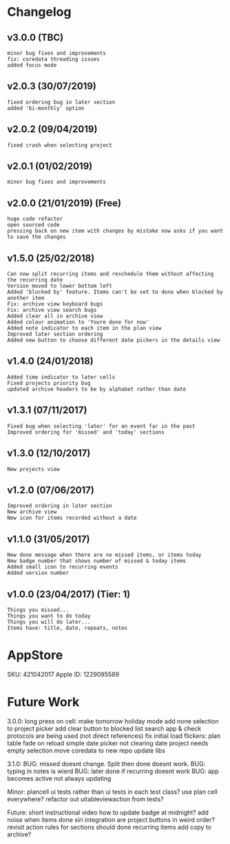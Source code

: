 # Changelog

## v3.0.0 (TBC)
    minor bug fixes and improvements
    fix: coredata threading issues
    added focus mode

## v2.0.3 (30/07/2019)
    fixed ordering bug in later section
    added 'bi-monthly' option

## v2.0.2 (09/04/2019)
    fixed crash when selecting project

## v2.0.1 (01/02/2019)
    minor bug fixes and improvements

## v2.0.0 (21/01/2019) (Free)
    huge code refactor
    open sourced code
    pressing back on new item with changes by mistake now asks if you want to save the changes

## v1.5.0 (25/02/2018)
    Can now split recurring items and reschedule them without affecting the recurring date
    Version moved to lower bottom left
    Added 'blocked by' feature. Items can't be set to done when blocked by another item
    Fix: archive view keyboard bugs
    Fix: archive view search bugs
    Added clear all in archive view
    Added colour animation to 'Youre done for now'
    Added note indicator to each item in the plan view
    Improved later section ordering
    Added new button to choose different date pickers in the details view

## v1.4.0 (24/01/2018)
    Added time indicator to later cells
    Fixed projects priority bug
    updated archive headers to be by alphabet rather than date

## v1.3.1 (07/11/2017)
    Fixed bug when selecting 'later' for an event far in the past
    Improved ordering for 'missed' and 'today' sections

## v1.3.0 (12/10/2017)
    New projects view

## v1.2.0 (07/06/2017)
    Improved ordering in later section
    New archive view
    New icon for items recorded without a date

## v1.1.0 (31/05/2017)
    New done message when there are no missed items, or items today
    New badge number that shows number of missed & today items
    Added small icon to recurring events
    Added version number

## v1.0.0 (23/04/2017) (Tier: 1)
    Things you missed...
    Things you want to do today
    Things you will do later...
    Items have: title, date, repeats, notes

# AppStore

SKU: 421042017
Apple ID: 1229095589

# Future Work

3.0.0:
long press on cell: make tomorrow
holiday mode
add none selection to project picker
add clear button to blocked list
search app & check protocols are being used (not direct references)
fix initial load flickers: plan table fade on reload
simple date picker not clearing date
project needs empty selection
move coredata to new repo
update libs

3.1.0:
BUG: missed doesnt change. Split then done doesnt work.
BUG: typing in notes is wierd
BUG: later done if recurring doesnt work
BUG: app becomes active not always updating

Minor:
plancell ui tests rather than ui tests in each test class?
use plan cell everywhere?
refactor out uitableviewaction from tests?

Future:
short instructional video
how to update badge at midnight?
add noise when items done 
siri integration
are project buttons in weird order?
revisit action rules for sections
should done recurring items add copy to archive?
